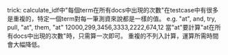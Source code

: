 trick:
calculate_idf中"每個term在所有docs中出現的次數"在testcase中有很多是重複的，特定一個term對每一筆測資來說都是一樣的值。
e.g.
"at", and, try, pull, "at", them, "at"
12000,299,3456,3333,2222,674,12
當"at"要計算"at在所有docs中出現的次數"時，只需算一次即可。
重複的不列入計算，運算所需時間會大幅降低。
